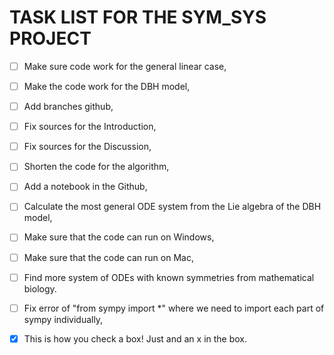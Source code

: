 # TASK LIST FOR THE SYM_SYS PROJECT
- [ ] Make sure code work for the general linear case,
- [ ] Make the code work for the DBH model,
- [ ] Add branches github,
- [ ] Fix sources for the Introduction,
- [ ] Fix sources for the Discussion,
- [ ] Shorten the code for the algorithm,
- [ ] Add a notebook in the Github,
- [ ] Calculate the most general ODE system from the Lie algebra of the DBH model,
- [ ] Make sure that the code can run on Windows,
- [ ] Make sure that the code can run on Mac,
- [ ] Find more system of ODEs with known symmetries from mathematical biology.
- [ ] Fix error of "from sympy import *" where we need to import each part of sympy individually,
- [x] This is how you check a box! Just and an x in the box.
  
